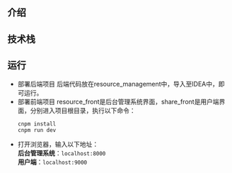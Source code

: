 ## 介绍
## 技术栈
## 运行
- 部署后端项目
  后端代码放在resource_management中，导入至IDEA中，即可运行。
- 部署前端项目
resource_front是后台管理系统界面，share_front是用户端界面，分别进入项目根目录，执行以下命令：
  ```
  cnpm install
  cnpm run dev
  ```
- 打开浏览器，输入以下地址：  
**后台管理系统**：`localhost:8000`  
**用户端**：`localhost:9000` 
  

